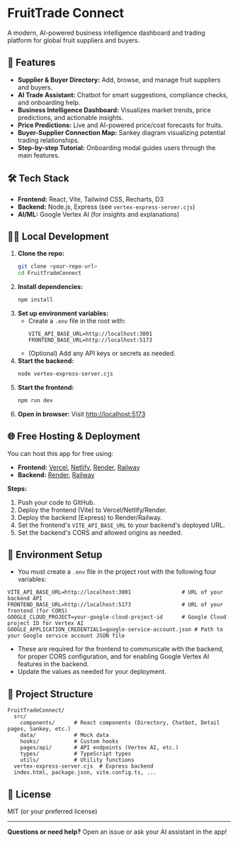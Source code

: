 # FruitTrade Connect

A modern, AI-powered business intelligence dashboard and trading platform for global fruit suppliers and buyers.

## 🚀 Features
- **Supplier & Buyer Directory:** Add, browse, and manage fruit suppliers and buyers.
- **AI Trade Assistant:** Chatbot for smart suggestions, compliance checks, and onboarding help.
- **Business Intelligence Dashboard:** Visualizes market trends, price predictions, and actionable insights.
- **Price Predictions:** Live and AI-powered price/cost forecasts for fruits.
- **Buyer-Supplier Connection Map:** Sankey diagram visualizing potential trading relationships.
- **Step-by-step Tutorial:** Onboarding modal guides users through the main features.

## 🛠️ Tech Stack
- **Frontend:** React, Vite, Tailwind CSS, Recharts, D3
- **Backend:** Node.js, Express (see `vertex-express-server.cjs`)
- **AI/ML:** Google Vertex AI (for insights and explanations)

## 🧑‍💻 Local Development
1. **Clone the repo:**
   ```bash
   git clone <your-repo-url>
   cd FruitTradeConnect
   ```
2. **Install dependencies:**
   ```bash
   npm install
   ```
3. **Set up environment variables:**
   - Create a `.env` file in the root with:
     ```env
     VITE_API_BASE_URL=http://localhost:3001
     FRONTEND_BASE_URL=http://localhost:5173
     ```
   - (Optional) Add any API keys or secrets as needed.
4. **Start the backend:**
   ```bash
   node vertex-express-server.cjs
   ```
5. **Start the frontend:**
   ```bash
   npm run dev
   ```
6. **Open in browser:**
   Visit [http://localhost:5173](http://localhost:5173)

## 🌐 Free Hosting & Deployment
You can host this app for free using:
- **Frontend:** [Vercel](https://vercel.com), [Netlify](https://netlify.com), [Render](https://render.com), [Railway](https://railway.app)
- **Backend:** [Render](https://render.com), [Railway](https://railway.app)

**Steps:**
1. Push your code to GitHub.
2. Deploy the frontend (Vite) to Vercel/Netlify/Render.
3. Deploy the backend (Express) to Render/Railway.
4. Set the frontend's `VITE_API_BASE_URL` to your backend's deployed URL.
5. Set the backend's CORS and allowed origins as needed.

## 📄 Environment Setup

- You must create a `.env` file in the project root with the following four variables:

```env
VITE_API_BASE_URL=http://localhost:3001                # URL of your backend API
FRONTEND_BASE_URL=http://localhost:5173                # URL of your frontend (for CORS)
GOOGLE_CLOUD_PROJECT=your-google-cloud-project-id      # Google Cloud project ID for Vertex AI
GOOGLE_APPLICATION_CREDENTIALS=google-service-account.json # Path to your Google service account JSON file
```

- These are required for the frontend to communicate with the backend, for proper CORS configuration, and for enabling Google Vertex AI features in the backend.
- Update the values as needed for your deployment.

## 📁 Project Structure
```
FruitTradeConnect/
  src/
    components/      # React components (Directory, Chatbot, Detail pages, Sankey, etc.)
    data/            # Mock data
    hooks/           # Custom hooks
    pages/api/       # API endpoints (Vertex AI, etc.)
    types/           # TypeScript types
    utils/           # Utility functions
  vertex-express-server.cjs  # Express backend
  index.html, package.json, vite.config.ts, ...
```

## 📝 License
MIT (or your preferred license)

---

**Questions or need help?** Open an issue or ask your AI assistant in the app! 